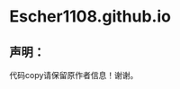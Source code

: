 # Escher1108.github.io
<!--escher个人简介站点-->
<html>
  <body>
    <h2>声明：</h2>
  <p>代码copy请保留原作者信息！谢谢。</p>
  </body>
</html>
